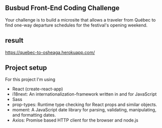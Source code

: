 ## Busbud Front-End Coding Challenge

Your challenge is to build a microsite that allows a traveler from Québec to find one-way departure schedules for the festival's opening weekend.

## result

https://quebec-to-osheaga.herokuapp.com/

## Project setup

For this project I'm using

- React (create-react-app)
- i18next: An internationalization-framework written in and for JavaScript
- Sass
- prop-types: Runtime type checking for React props and similar objects.
- moment: A JavaScript date library for parsing, validating, manipulating, and formatting dates.
- Axios: Promise based HTTP client for the browser and node.js
